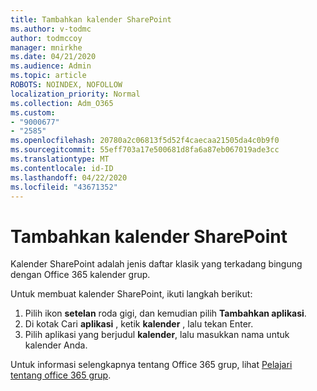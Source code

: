 ```yaml
---
title: Tambahkan kalender SharePoint
ms.author: v-todmc
author: todmccoy
manager: mnirkhe
ms.date: 04/21/2020
ms.audience: Admin
ms.topic: article
ROBOTS: NOINDEX, NOFOLLOW
localization_priority: Normal
ms.collection: Adm_O365
ms.custom:
- "9000677"
- "2585"
ms.openlocfilehash: 20780a2c06813f5d52f4caecaa21505da4c0b9f0
ms.sourcegitcommit: 55eff703a17e500681d8fa6a87eb067019ade3cc
ms.translationtype: MT
ms.contentlocale: id-ID
ms.lasthandoff: 04/22/2020
ms.locfileid: "43671352"
---
```

# <a name="add-a-sharepoint-calendar"></a>Tambahkan kalender SharePoint

Kalender SharePoint adalah jenis daftar klasik yang terkadang bingung dengan Office 365 kalender grup.
 
Untuk membuat kalender SharePoint, ikuti langkah berikut:
 
1.  Pilih ikon **setelan** roda gigi, dan kemudian pilih **Tambahkan aplikasi**.
2.  Di kotak Cari **aplikasi** , ketik **kalender** , lalu tekan Enter.
3.  Pilih aplikasi yang berjudul **kalender**, lalu masukkan nama untuk kalender Anda.

Untuk informasi selengkapnya tentang Office 365 grup, lihat [Pelajari tentang office 365 grup](https://support.office.com/article/Learn-about-Office-365-groups-b565caa1-5c40-40ef-9915-60fdb2d97fa2).

